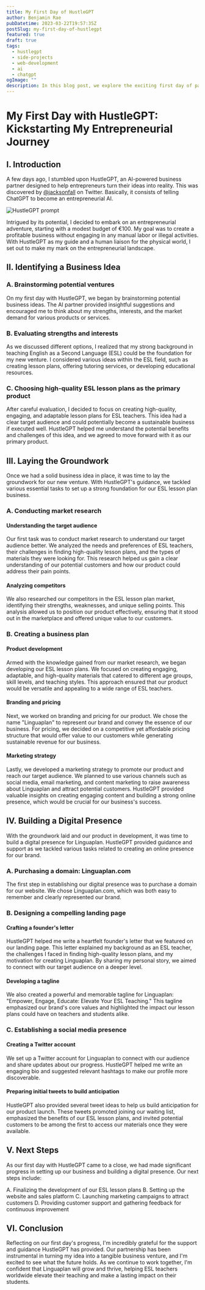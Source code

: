 ```yaml
---
title: My First Day of HustleGPT
author: Benjamin Rae
pubDatetime: 2023-03-22T19:57:35Z
postSlug: my-first-day-of-hustlegpt
featured: true
draft: true
tags:
  - hustlegpt
  - side-projects
  - web-development
  - ai
  - chatgpt
ogImage: ""
description: In this blog post, we explore the exciting first day of partnering with HustleGPT, an AI-powered business partner, to create a profitable business in the ESL lesson plan market. From brainstorming ideas and conducting market research to building a digital presence and planning future steps, we share the lessons learned, key takeaways, and the valuable insights gained from working with HustleGPT. Join us as we embark on this entrepreneurial adventure, transforming a modest €100 budget into a thriving online business.
---
```


# My First Day with HustleGPT: Kickstarting My Entrepreneurial Journey

## I. Introduction

A few days ago, I stumbled upon HustleGPT, an AI-powered business partner designed to help entrepreneurs turn their ideas into reality. This was discovered by [@jacksonfall](https://twitter.com/jacksonfall) on Twitter. Basically, it consists of telling ChatGPT to become an entrepreneurial AI.

![HustleGPT prompt](https://user-images.githubusercontent.com/63359209/227025961-a140cdc3-e88f-4b32-a80e-9c507be9c080.png)

Intrigued by its potential, I decided to embark on an entrepreneurial adventure, starting with a modest budget of €100. My goal was to create a profitable business without engaging in any manual labor or illegal activities. With HustleGPT as my guide and a human liaison for the physical world, I set out to make my mark on the entrepreneurial landscape.

## II. Identifying a Business Idea

### A. Brainstorming potential ventures

On my first day with HustleGPT, we began by brainstorming potential business ideas. The AI partner provided insightful suggestions and encouraged me to think about my strengths, interests, and the market demand for various products or services.

### B. Evaluating strengths and interests

As we discussed different options, I realized that my strong background in teaching English as a Second Language (ESL) could be the foundation for my new venture. I considered various ideas within the ESL field, such as creating lesson plans, offering tutoring services, or developing educational resources.

### C. Choosing high-quality ESL lesson plans as the primary product

After careful evaluation, I decided to focus on creating high-quality, engaging, and adaptable lesson plans for ESL teachers. This idea had a clear target audience and could potentially become a sustainable business if executed well. HustleGPT helped me understand the potential benefits and challenges of this idea, and we agreed to move forward with it as our primary product.

## III. Laying the Groundwork

Once we had a solid business idea in place, it was time to lay the groundwork for our new venture. With HustleGPT's guidance, we tackled various essential tasks to set up a strong foundation for our ESL lesson plan business.

### A. Conducting market research

#### Understanding the target audience

Our first task was to conduct market research to understand our target audience better. We analyzed the needs and preferences of ESL teachers, their challenges in finding high-quality lesson plans, and the types of materials they were looking for. This research helped us gain a clear understanding of our potential customers and how our product could address their pain points.

#### Analyzing competitors

We also researched our competitors in the ESL lesson plan market, identifying their strengths, weaknesses, and unique selling points. This analysis allowed us to position our product effectively, ensuring that it stood out in the marketplace and offered unique value to our customers.

### B. Creating a business plan

#### Product development

Armed with the knowledge gained from our market research, we began developing our ESL lesson plans. We focused on creating engaging, adaptable, and high-quality materials that catered to different age groups, skill levels, and teaching styles. This approach ensured that our product would be versatile and appealing to a wide range of ESL teachers.

#### Branding and pricing

Next, we worked on branding and pricing for our product. We chose the name "Linguaplan" to represent our brand and convey the essence of our business. For pricing, we decided on a competitive yet affordable pricing structure that would offer value to our customers while generating sustainable revenue for our business.

#### Marketing strategy

Lastly, we developed a marketing strategy to promote our product and reach our target audience. We planned to use various channels such as social media, email marketing, and content marketing to raise awareness about Linguaplan and attract potential customers. HustleGPT provided valuable insights on creating engaging content and building a strong online presence, which would be crucial for our business's success.

## IV. Building a Digital Presence

With the groundwork laid and our product in development, it was time to build a digital presence for Linguaplan. HustleGPT provided guidance and support as we tackled various tasks related to creating an online presence for our brand.

### A. Purchasing a domain: Linguaplan.com

The first step in establishing our digital presence was to purchase a domain for our website. We chose Linguaplan.com, which was both easy to remember and clearly represented our brand.

### B. Designing a compelling landing page

#### Crafting a founder's letter

HustleGPT helped me write a heartfelt founder's letter that we featured on our landing page. This letter explained my background as an ESL teacher, the challenges I faced in finding high-quality lesson plans, and my motivation for creating Linguaplan. By sharing my personal story, we aimed to connect with our target audience on a deeper level.

#### Developing a tagline

We also created a powerful and memorable tagline for Linguaplan: "Empower, Engage, Educate: Elevate Your ESL Teaching." This tagline emphasized our brand's core values and highlighted the impact our lesson plans could have on teachers and students alike.

### C. Establishing a social media presence

#### Creating a Twitter account

We set up a Twitter account for Linguaplan to connect with our audience and share updates about our progress. HustleGPT helped me write an engaging bio and suggested relevant hashtags to make our profile more discoverable.

#### Preparing initial tweets to build anticipation

HustleGPT also provided several tweet ideas to help us build anticipation for our product launch. These tweets promoted joining our waiting list, emphasized the benefits of our ESL lesson plans, and invited potential customers to be among the first to access our materials once they were available.

## V. Next Steps

As our first day with HustleGPT came to a close, we had made significant progress in setting up our business and building a digital presence. Our next steps include:

A. Finalizing the development of our ESL lesson plans
B. Setting up the website and sales platform
C. Launching marketing campaigns to attract customers
D. Providing customer support and gathering feedback for continuous improvement

## VI. Conclusion

Reflecting on our first day's progress, I'm incredibly grateful for the support and guidance HustleGPT has provided. Our partnership has been instrumental in turning my idea into a tangible business venture, and I'm excited to see what the future holds. As we continue to work together, I'm confident that Linguaplan will grow and thrive, helping ESL teachers worldwide elevate their teaching and make a lasting impact on their students.
